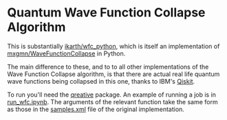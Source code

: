 # Quantum Wave Function Collapse Algorithm

This is substantially [ikarth/wfc_python](https://github.com/ikarth/wfc_python), which is itself an implementation of [mxgmn/WaveFunctionCollapse](https://github.com/mxgmn/WaveFunctionCollapse) in Python.

The main difference to these, and to to all other implementations of the Wave Function Collapse algorithm, is that there are actual real life quantum wave functions being collapsed in this one, thanks to IBM's [Qiskit](https://qiskit.org).

To run you'll need the [qreative](https://github.com/quantumjim/qreative-tutorials/blob/master/README.md) package. An example of running a job is in [run_wfc.ipynb](https://github.com/quantumjim/wfc_python/blob/master/run_wfc.ipynb). The arguments of the relevant function take the same form as those in the [samples.xml](https://github.com/mxgmn/WaveFunctionCollapse/blob/master/samples.xml) file of the original implementation.
